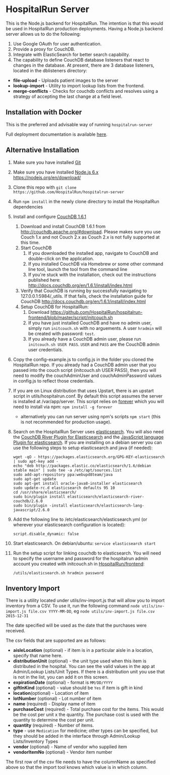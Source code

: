 HospitalRun Server
======
This is the Node.js backend for HospitalRun.  The intention is that this would be used in HospitalRun production deployments. Having a Node.js backend server allows us to do the following:

1. Use Google OAuth for user authentication.
2. Provide a proxy for CouchDB.
3. Integrate with ElasticSearch for better search capability.
4. The capability to define CouchDB database listeners that react to changes in the database.  At present, there are 3 database listeners, located in the dblisteners directory:
 * **file-upload** - Uploads patient images to the server
 * **lookup-import** - Utility to import lookup lists from the frontend.
 * **merge-conflicts** - Checks for couchdb conflicts and resolves using a strategy of accepting the last change at a field level.

## Installation with Docker
This is the preferred and advisable way of running `hospitalrun-server`

Full deployment documentation is available [here](https://github.com/HospitalRun/hospitalrun-server/blob/master/DEPLOYMENT_GUIDE.md).

## Alternative Installation
1. Make sure you have installed [Git](https://git-scm.com/book/en/v2/Getting-Started-Installing-Git)
2. Make sure you have installed [Node.js 6.x](https://nodejs.org/en/download/) https://nodejs.org/en/download/
3. Clone this repo with `git clone https://github.com/HospitalRun/hospitalrun-server`
4. Run ```npm install``` in the newly clone directory to install the HospitalRun dependencies
5. Install and configure [CouchDB 1.6.1](http://couchdb.apache.org/)
    1. Download and install CouchDB 1.6.1 from http://couchdb.apache.org/#download. Please makes sure you use Couch 1.x and not Couch 2.x as Couch 2.x is not fully supported at this time.
    2. Start CouchDB
        1. If you downloaded the installed app, navigate to CouchDB and double-click on the application.
        2. If you installed CouchDB via Homebrew or some other command line tool, launch the tool from the command line
        3. If you're stuck with the installation, check out the instructions published here: http://docs.couchdb.org/en/1.6.1/install/index.html
    3. Verify that CouchDB is running by successfully navigating to 127.0.0.1:5984/_utils. If that fails, check the installation guide for CouchDB http://docs.couchdb.org/en/1.6.1/install/index.html
    4. Setup CouchDB for HospitalRun:
        1. Download https://github.com/HospitalRun/hospitalrun-frontend/blob/master/script/initcouch.sh
        2. If you have just installed CouchDB and have no admin user, simply run `initcouch.sh` with no arguements.  A user `hradmin` will be created with password: `test`.
        2. If you already have a CouchDB admin user, please run `initcouch.sh USER PASS`.  `USER` and `PASS` are the CouchDB admin user credentials.
6. Copy the config-example.js to config.js in the folder you cloned the HospitalRun repo. If you already had a CouchDB admin user that you passed into the couch script (initcouch.sh USER PASS), then you will need to modify the couchAdminUser and couchAdminPassword values in config.js to reflect those credentials.
7. If you are on Linux distribution that uses Upstart, there is an upstart script in utils/hospitalrun.conf.  By default this script assumes the server is installed at /var/app/server. This script relies on [forever](https://github.com/foreverjs/forever) which you will need to install via npm: ```npm install -g forever```
   * alternatively you can run server using npm's scripts `npm start` (this is not recommended for production usage).
8. Search on the HospitalRun Server uses [elasticsearch](https://github.com/elastic/elasticsearch).  You will also need the [CouchDB River Plugin for Elasticsearch](https://github.com/elastic/elasticsearch-river-couchdb) and the [JavaScript language Plugin for elasticsearch](https://github.com/elastic/elasticsearch-lang-javascript).  If you are installing on a debian server you can use the following steps to setup elasticsearch and java (if needed):

    ```
    wget -qO - https://packages.elasticsearch.org/GPG-KEY-elasticsearch | sudo apt-key add -
    echo "deb http://packages.elastic.co/elasticsearch/1.6/debian stable main" | sudo tee -a /etc/apt/sources.list
    sudo add-apt-repository ppa:webupd8team/java
    sudo apt-get update
    sudo apt-get install oracle-java8-installer elasticsearch
    sudo update-rc.d elasticsearch defaults 95 10
    cd /usr/share/elasticsearch/
    sudo bin/plugin install elasticsearch/elasticsearch-river-couchdb/2.6.0
    sudo bin/plugin -install elasticsearch/elasticsearch-lang-javascript/2.6.0
    ```
9. Add the following line to /etc/elasticsearch/elasticsearch.yml (or wherever your elasticsearch configuration is located):

    ```
    script.disable_dynamic: false
    ```
10. Start elasticsearch.  On debian/ubuntu: ```service elasticsearch start```
11. Run the setup script for linking couchdb to elasticsearch.  You will need to specify the username and password for the hospitalrun admin account you created with initcouch.sh in [HospitalRun/frontend](https://github.com/HospitalRun/frontend/blob/master/script/initcouch.sh):

    ```
    /utils/elasticsearch.sh hradmin password
    ```

## Inventory Import
There is a utility located under utils/inv-import.js that will allow you to import inventory from a CSV.  To use it, run the following command
`node utils/inv-import.js file.csv YYYY-MM-DD`, eg `node utils/inv-import.js file.csv 2015-12-31`

The date specified will be used as the date that the purchases were received.

The csv fields that are supported are as follows:

-  **aisleLocation** (optional) - if item is in a particular aisle in a location, specify that name here.
- **distributionUnit** (optional) - the unit type used when this item is distributed in the hospital.  You can see the valid values in the app at Admin/Lookup Lists/Unit Types.  If there is a distribution unit you use that is not in the list, you can add it on this screen.
- **expirationDate** (optional) - format is `MM/DD/YYYY`
- **giftInKind** (optional) - value should be `Yes` if item is gift in kind
- **location**(optional) - Location of item
- **lotNumber** (optional) - Lot number of item
- **name** (required) - Display name of item
- **purchaseCost** (required) - Total purchase cost for the items.  This would be the cost per unit x the quantity.  The purchase cost is used with the quantity to determine the cost per unit.
- **quantity** (required) - Number of items.
- **type** - use `Medication` for medicine; other types can be specified, but they should be added in the interface through Admin/Lookup Lists/Inventory Types
- **vendor** (optional) - Name of vendor who supplied item
- **vendorItemNo** (optional) - Vendor item number

The first row of the csv file needs to have the columnName as specified above so that the import tool knows which value is in which column.
